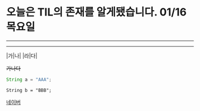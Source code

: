 # 오늘은 TIL의 존재를 알게됐습니다. 01/16 목요일

___
---
|가|나|
|라|다|

~~가나다~~

``` java
String a = "AAA";
```
`String b = "BBB";`

[네이버](https://www.naver.com)





